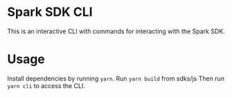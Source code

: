 # Spark SDK CLI

This is an interactive CLI with commands for interacting with the Spark SDK.

# Usage

Install dependencies by running `yarn`. 
Run `yarn build` from sdks/js
Then run `yarn cli` to access the CLI.